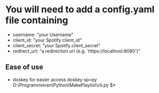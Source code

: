 # You will need to add a config.yaml file containing

- username: "your Username"
- client_id: "your Spotify client_id"
- client_secret: "your Spotify client_secret"
- redirect_url: "a redirection url (e.g. 'https://localhost:8080')"

## Ease of use

- doskey for easier access doskey sp=py D:\Programmieren\Python\MakePlaylist\cli.py $\*
